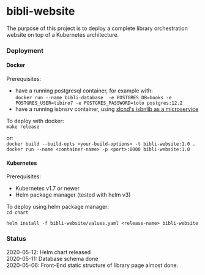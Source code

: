 # bibli-website

The purpose of this project is to deploy a complete library orchestration website on top of a Kubernetes architecture. 

### Deployment
#### Docker
Prerequisites: 
- have a running postgresql container, for example with:    
`docker run --name bibli-database  -e POSTGRES_DB=books -e POSTGRES_USER=tibino7 -e POSTGRES_PASSWORD=toto postgres:12.2 `
- have a running isbnsrv container, using [xlcnd's isbnlib as a microservice](https://github.com/xlcnd/isbnsrv)    

To deploy with docker:    
`make release`

or:    
`docker build --build-opts <your-build-options> -t bibli-website:1.0 .`    
`docker run --name <container-name> -p <port>:8000 bibli-website:1.0`

#### Kubernetes
Prerequisites:
- Kubernetes v1.7 or newer
- Helm package manager (tested with helm v3)

To deploy using helm package manager:    
`cd chart`

`helm install -f bibli-website/values.yaml <release-name> bibli-website`

### Status
2020-05-12: Helm chart released    
2020-05-11: Database schema done    
2020-05-06: Front-End static structure of library page almost done. 
